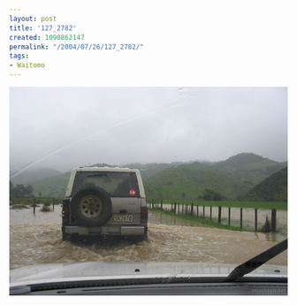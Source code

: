 ```yaml
---
layout: post
title: '127_2782'
created: 1090862147
permalink: "/2004/07/26/127_2782/"
tags:
- Waitomo
---
```


<img src="/image/images/127_2782-940.jpg"/>


